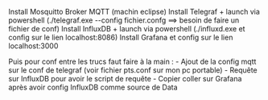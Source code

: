 Install Mosquitto Broker MQTT (machin eclipse)
Install Telegraf + launch via powershell (./telegraf.exe --config fichier.confg ==> besoin de faire un fichier de conf)
Install InfluxDB + launch via powershell (./influxd.exe et config sur le lien localhost:8086) 
Install Grafana et config sur le lien localhost:3000

Puis pour conf entre les trucs faut faire à la main :
    - Ajout de la config mqtt sur le conf de telegraf (voir fichier pts.conf sur mon pc portable)
    - Requête sur InfluxDB pour avoir le script de requête
    - Copier coller sur Grafana après avoir config InfluxDB comme source de Data